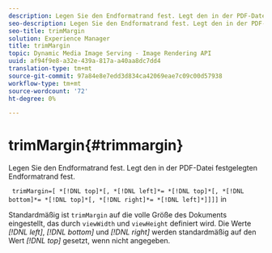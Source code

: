 ```yaml
---
description: Legen Sie den Endformatrand fest. Legt den in der PDF-Datei festgelegten Endformatrand fest.
seo-description: Legen Sie den Endformatrand fest. Legt den in der PDF-Datei festgelegten Endformatrand fest.
seo-title: trimMargin
solution: Experience Manager
title: trimMargin
topic: Dynamic Media Image Serving - Image Rendering API
uuid: af94f9e8-a32e-439a-817a-a40aa8dc7dd4
translation-type: tm+mt
source-git-commit: 97a84e8e7edd3d834ca42069eae7c09c00d57938
workflow-type: tm+mt
source-wordcount: '72'
ht-degree: 0%

---
```



# trimMargin{#trimmargin}

Legen Sie den Endformatrand fest. Legt den in der PDF-Datei festgelegten Endformatrand fest.

` trimMargin=[ *[!DNL top]*[, *[!DNL left]*= *[!DNL top]*[, *[!DNL bottom]*= *[!DNL top]*[, *[!DNL right]*= *[!DNL left]*]]]]` in

Standardmäßig ist `trimMargin` auf die volle Größe des Dokuments eingestellt, das durch `viewWidth` und `viewHeight` definiert wird. Die Werte *[!DNL left]*, *[!DNL bottom]* und *[!DNL right]* werden standardmäßig auf den Wert *[!DNL top]* gesetzt, wenn nicht angegeben.
